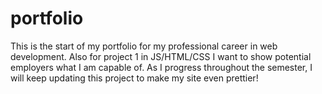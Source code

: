 # portfolio
This is the start of my portfolio for my professional career in web development. Also for project 1 in JS/HTML/CSS
I want to show potential employers what I am capable of. As I progress throughout the semester, I will keep updating this project to make my site
even prettier!
